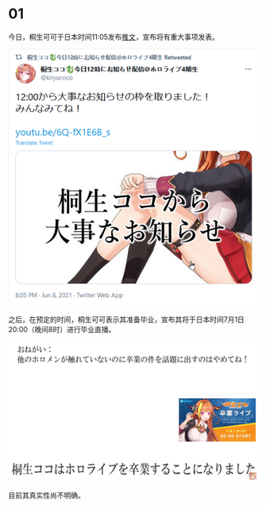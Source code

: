# 01

今日，桐生可可于日本时间11:05发布[推文](https://twitter.com/kiryucoco/status/1402446817321644037)，宣布将有重大事项发表。

![重大发表](img-tweet.png)

之后，在预定的时间，桐生可可表示其准备毕业，宣布其将于日本时间7月1日20:00（晚间8时）进行毕业直播。

![直播截图](img-stream-screenshot.png)

目前其真实性尚不明确。